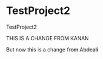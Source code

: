 TestProject2
============

TestProject2


THIS IS A CHANGE FROM KANAN

But now this is a change from Abdeali